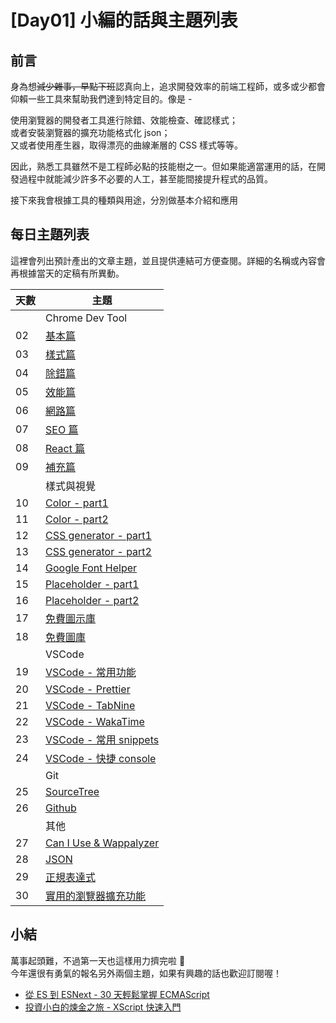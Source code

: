 # [Day01] 小編的話與主題列表

## 前言

身為想~~減少雜事，早點下班~~認真向上，追求開發效率的前端工程師，或多或少都會仰賴一些工具來幫助我們達到特定目的。像是 -    

使用瀏覽器的開發者工具進行除錯、效能檢查、確認樣式；   
或者安裝瀏覽器的擴充功能格式化 json；   
又或者使用產生器，取得漂亮的曲線漸層的 CSS 樣式等等。   

因此，熟悉工具雖然不是工程師必點的技能樹之一。但如果能適當運用的話，在開發過程中就能減少許多不必要的人工，甚至能間接提升程式的品質。

接下來我會根據工具的種類與用途，分別做基本介紹和應用

## 每日主題列表

這裡會列出預計產出的文章主題，並且提供連結可方便查閱。詳細的名稱或內容會再根據當天的定稿有所異動。

| 天數 | 主題                       |
| ---- | -------------------------- |
|      | Chrome Dev Tool            |
| 02   | [基本篇]()                 |
| 03   | [樣式篇]()                 |
| 04   | [除錯篇]()                 |
| 05   | [效能篇]()                 |
| 06   | [網路篇]()                 |
| 07   | [SEO 篇]()                 |
| 08   | [React 篇]()               |
| 09   | [補充篇]()                 |
|      | 樣式與視覺                 |
| 10   | [Color - part1]()          |
| 11   | [Color - part2]()          |
| 12   | [CSS generator - part1]()  |
| 13   | [CSS generator - part2]()  |
| 14   | [Google Font Helper]()     |
| 15   | [Placeholder - part1]()    |
| 16   | [Placeholder - part2]()    |
| 17   | [免費圖示庫]()             |
| 18   | [免費圖庫]()               |
|      | VSCode                     |
| 19   | [VSCode - 常用功能]()      |
| 20   | [VSCode - Prettier]()      |
| 21   | [VSCode - TabNine]()       |
| 22   | [VSCode - WakaTime]()      |
| 23   | [VSCode - 常用 snippets]() |
| 24   | [VSCode - 快捷 console]()  |
|      | Git                        |
| 25   | [SourceTree]()             |
| 26   | [Github]()                 |
|      | 其他                       |
| 27   | [Can I Use & Wappalyzer]() |
| 28   | [JSON]()                   |
| 29   | [正規表達式]()             |
| 30   | [實用的瀏覽器擴充功能]()   |

## 小結

萬事起頭難，不過第一天也這樣用力擠完啦 🎉  
今年還很有勇氣的報名另外兩個主題，如果有興趣的話也歡迎訂閱喔！

- [從 ES 到 ESNext - 30 天輕鬆掌握 ECMAScript]()
- [投資小白的煉金之旅 - XScript 快速入門]()
